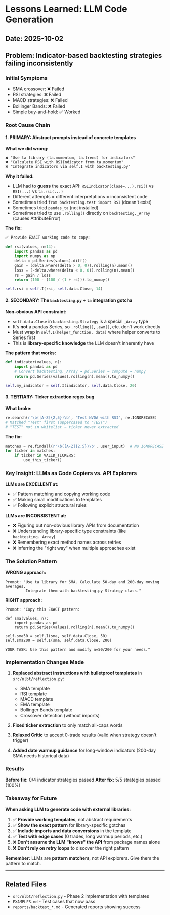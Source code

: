 # Lessons Learned: LLM Code Generation

## Date: 2025-10-02

## Problem: Indicator-based backtesting strategies failing inconsistently

### Initial Symptoms
- SMA crossover: ❌ Failed
- RSI strategies: ❌ Failed  
- MACD strategies: ❌ Failed
- Bollinger Bands: ❌ Failed
- Simple buy-and-hold: ✅ Worked

### Root Cause Chain

#### 1. PRIMARY: Abstract prompts instead of concrete templates

**What we did wrong:**
```
❌ "Use ta library (ta.momentum, ta.trend) for indicators"
❌ "Calculate RSI with RSIIndicator from ta.momentum"
❌ "Integrate indicators via self.I with backtesting.py"
```

**Why it failed:**
- LLM had to **guess** the exact API: `RSIIndicator(close=...).rsi()` vs `RSI(...)` vs `ta.rsi(...)`
- Different attempts = different interpretations = inconsistent code
- Sometimes tried `from backtesting.test import RSI` (doesn't exist)
- Sometimes tried `pandas_ta` (not installed)
- Sometimes tried to use `.rolling()` directly on `backtesting._Array` (causes AttributeError)

**The fix:**
```python
✅ Provide EXACT working code to copy:

def rsi(values, n=14):
    import pandas as pd
    import numpy as np
    delta = pd.Series(values).diff()
    gain = (delta.where(delta > 0, 0)).rolling(n).mean()
    loss = (-delta.where(delta < 0, 0)).rolling(n).mean()
    rs = gain / loss
    return (100 - (100 / (1 + rs))).to_numpy()

self.rsi = self.I(rsi, self.data.Close, 14)
```

#### 2. SECONDARY: The `backtesting.py` + `ta` integration gotcha

**Non-obvious API constraint:**
- `self.data.Close` in `backtesting.Strategy` is a special `_Array` type
- It's **not** a pandas Series, so `.rolling()`, `.ewm()`, etc. don't work directly
- Must wrap in `self.I(helper_function, data)` where helper converts to Series first
- This is **library-specific knowledge** the LLM doesn't inherently have

**The pattern that works:**
```python
def indicator(values, n):
    import pandas as pd
    # Convert backtesting._Array → pd.Series → compute → numpy
    return pd.Series(values).rolling(n).mean().to_numpy()

self.my_indicator = self.I(indicator, self.data.Close, 20)
```

#### 3. TERTIARY: Ticker extraction regex bug

**What broke:**
```python
re.search(r'\b([A-Z]{2,5})\b', "Test NVDA with RSI", re.IGNORECASE)
# Matched "Test" first (uppercased to "TEST")
# "TEST" not in whitelist → ticker never extracted
```

**The fix:**
```python
matches = re.findall(r'\b([A-Z]{2,5})\b', user_input)  # No IGNORECASE
for ticker in matches:
    if ticker in VALID_TICKERS:
        use_this_ticker()
```

### Key Insight: LLMs as Code Copiers vs. API Explorers

**LLMs are EXCELLENT at:**
- ✅ Pattern matching and copying working code
- ✅ Making small modifications to templates
- ✅ Following explicit structural rules

**LLMs are INCONSISTENT at:**
- ❌ Figuring out non-obvious library APIs from documentation
- ❌ Understanding library-specific type constraints (like `backtesting._Array`)
- ❌ Remembering exact method names across retries
- ❌ Inferring the "right way" when multiple approaches exist

### The Solution Pattern

**WRONG approach:**
```
Prompt: "Use ta library for SMA. Calculate 50-day and 200-day moving averages.
         Integrate them with backtesting.py Strategy class."
```

**RIGHT approach:**
```
Prompt: "Copy this EXACT pattern:

def sma(values, n):
    import pandas as pd
    return pd.Series(values).rolling(n).mean().to_numpy()

self.sma50 = self.I(sma, self.data.Close, 50)
self.sma200 = self.I(sma, self.data.Close, 200)

YOUR TASK: Use this pattern and modify n=50/200 for your needs."
```

### Implementation Changes Made

1. **Replaced abstract instructions with bulletproof templates** in `src/nlbt/reflection.py`:
   - SMA template
   - RSI template  
   - MACD template
   - EMA template
   - Bollinger Bands template
   - Crossover detection (without imports)

2. **Fixed ticker extraction** to only match all-caps words

3. **Relaxed Critic** to accept 0-trade results (valid when strategy doesn't trigger)

4. **Added date warmup guidance** for long-window indicators (200-day SMA needs historical data)

### Results

**Before fix:** 0/4 indicator strategies passed
**After fix:** 5/5 strategies passed (100%)

### Takeaway for Future

**When asking LLM to generate code with external libraries:**

1. ✅ **Provide working templates**, not abstract requirements
2. ✅ **Show the exact pattern** for library-specific gotchas
3. ✅ **Include imports and data conversions** in the template
4. ✅ **Test with edge cases** (0 trades, long warmup periods, etc.)
5. ❌ **Don't assume the LLM "knows" the API** from package names alone
6. ❌ **Don't rely on retry loops** to discover the right pattern

**Remember:** LLMs are **pattern matchers**, not API explorers. Give them the pattern to match.

---

## Related Files
- `src/nlbt/reflection.py` - Phase 2 implementation with templates
- `EXAMPLES.md` - Test cases that now pass
- `reports/backtest_*.md` - Generated reports showing success


